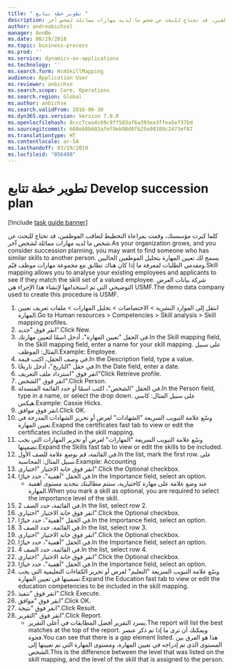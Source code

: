 ```yaml
---
title: " تطوير خطة تتابع "
description: كلما كبرت مؤسستك، وقمت بمراعاة التخطيط لتعاقب الموظفين، قد تحتاج للبحث عن شخص ما لديه مهارات مماثلة لشخص آخر.
author: andreabichsel
manager: AnnBe
ms.date: 08/29/2018
ms.topic: business-process
ms.prod: ''
ms.service: dynamics-ax-applications
ms.technology: ''
ms.search.form: HcmSkillMapping
audience: Application User
ms.reviewer: anbichse
ms.search.scope: Core, Operations
ms.search.region: Global
ms.author: anbichse
ms.search.validFrom: 2016-06-30
ms.dyn365.ops.version: Version 7.0.0
ms.openlocfilehash: 8ccc7cea4c69c9ff583af6a393ea3ffea5e737bd
ms.sourcegitcommit: 608e68b603afef9eb98d8fb25e90109c2473ef87
ms.translationtype: HT
ms.contentlocale: ar-SA
ms.lasthandoff: 03/19/2019
ms.locfileid: "856498"
---
```

# <a name="develop-succession-plan"></a><span data-ttu-id="4d5fc-103"> تطوير خطة تتابع </span><span class="sxs-lookup"><span data-stu-id="4d5fc-103">Develop succession plan</span></span>

[!include [task guide banner](../../includes/task-guide-banner.md)]

<span data-ttu-id="4d5fc-104">كلما كبرت مؤسستك، وقمت بمراعاة التخطيط لتعاقب الموظفين، قد تحتاج للبحث عن شخص ما لديه مهارات مماثلة لشخص آخر.</span><span class="sxs-lookup"><span data-stu-id="4d5fc-104">As your organization grows, and you consider succession planning, you may want to find someone who has similar skills to another person.</span></span>  <span data-ttu-id="4d5fc-105">يسمح لك تعيين المهارة بتحليل الموظفين الحاليين ومقدمي الطلبات لمعرفة ما إذا كان هناك تطابق مع مجموعة مهارات موظف قيّم.</span><span class="sxs-lookup"><span data-stu-id="4d5fc-105">Skill mapping allows you to analyse your existing employees and applicants to see if they match the skill set of a valued employee.</span></span> <span data-ttu-id="4d5fc-106">شركة بيانات العرض التوضيحي التي تم استخدامها لإنشاء هذا الإجراء هي USMF.</span><span class="sxs-lookup"><span data-stu-id="4d5fc-106">The demo data company used to create this procedure is USMF.</span></span>

1. <span data-ttu-id="4d5fc-107">انتقل إلى الموارد البشرية > الاختصاصات > تحليل المهارات > ملفات تعريف تعيين المهارة.</span><span class="sxs-lookup"><span data-stu-id="4d5fc-107">Go to Human resources > Competencies > Skill analysis > Skill mapping profiles.</span></span>
2. <span data-ttu-id="4d5fc-108">انقر فوق "جديد".</span><span class="sxs-lookup"><span data-stu-id="4d5fc-108">Click New.</span></span>
3. <span data-ttu-id="4d5fc-109">في الحقل "تعيين المهارة"، أدخل اسمًا لتعيين مهارتك.</span><span class="sxs-lookup"><span data-stu-id="4d5fc-109">In the Skill mapping field, In the Skill mapping field, enter a name for your skill mapping.</span></span>  <span data-ttu-id="4d5fc-110">على سبيل المثال: الموظف.</span><span class="sxs-lookup"><span data-stu-id="4d5fc-110">Example: Employee.</span></span>
4. <span data-ttu-id="4d5fc-111">في وصف الحقل، اكتب قيمة.</span><span class="sxs-lookup"><span data-stu-id="4d5fc-111">In the Description field, type a value.</span></span>
5. <span data-ttu-id="4d5fc-112">في حقل "التاريخ"، أدخل تاريخًا.</span><span class="sxs-lookup"><span data-stu-id="4d5fc-112">In the Date field, enter a date.</span></span>
6. <span data-ttu-id="4d5fc-113">انقر فوق "استرداد ملف التعريف"</span><span class="sxs-lookup"><span data-stu-id="4d5fc-113">Click Retrieve profile.</span></span>
7. <span data-ttu-id="4d5fc-114">انقر فوق "الشخص‬".</span><span class="sxs-lookup"><span data-stu-id="4d5fc-114">Click Person.</span></span>
8. <span data-ttu-id="4d5fc-115">في الحقل "الشخص"، اكتب اسمًا أو حدد القائمة المنسدلة.</span><span class="sxs-lookup"><span data-stu-id="4d5fc-115">In the Person field, type in a name, or select the drop down.</span></span>  <span data-ttu-id="4d5fc-116">على سبيل المثال: كاسي هيكس.</span><span class="sxs-lookup"><span data-stu-id="4d5fc-116">Example: Cassie Hicks.</span></span>
9. <span data-ttu-id="4d5fc-117">انقر فوق موافق.</span><span class="sxs-lookup"><span data-stu-id="4d5fc-117">Click OK.</span></span>
10. <span data-ttu-id="4d5fc-118">وسّع علامة التبويب السريعة "الشهادات" لعرض أو تحرير الشهادات المدرجة في تعيين المهارة.</span><span class="sxs-lookup"><span data-stu-id="4d5fc-118">Exapnd the certificates fast tab to view or edit the certificates included in the skill mapping.</span></span>
11. <span data-ttu-id="4d5fc-119">وسّع علامة التبويب السريعة "المهارات" لعرض أو تحرير المهارات التي يجب تضمينها.</span><span class="sxs-lookup"><span data-stu-id="4d5fc-119">Expand the Skills fast tab to view or edit the skills to be included.</span></span>
12. <span data-ttu-id="4d5fc-120">في القائمة، قم بوضع علامة للصف الأول.</span><span class="sxs-lookup"><span data-stu-id="4d5fc-120">In the list, mark the first row.</span></span>  <span data-ttu-id="4d5fc-121">على سبيل المثال: المحاسبة.</span><span class="sxs-lookup"><span data-stu-id="4d5fc-121">Example:  Accounting</span></span>
13. <span data-ttu-id="4d5fc-122">انقر فوق خانة الاختيار "اختياري".</span><span class="sxs-lookup"><span data-stu-id="4d5fc-122">Click the Optional checkbox.</span></span>
14. <span data-ttu-id="4d5fc-123">في الحقل "أهمية‬"، حدد خيارًا.</span><span class="sxs-lookup"><span data-stu-id="4d5fc-123">In the Importance field, select an option.</span></span>
    * <span data-ttu-id="4d5fc-124">عند وضع علامة على مهارة كاختيارية، ستتم مطالبتك بتحديد مستوى أهمية المهارة.</span><span class="sxs-lookup"><span data-stu-id="4d5fc-124">When you mark a skill as optional, you are required to select the importance level of the skill.</span></span>  
15. <span data-ttu-id="4d5fc-125">في القائمة، حدد الصف 2.</span><span class="sxs-lookup"><span data-stu-id="4d5fc-125">In the list, select row 2.</span></span>
16. <span data-ttu-id="4d5fc-126">انقر فوق خانة الاختيار "اختياري".</span><span class="sxs-lookup"><span data-stu-id="4d5fc-126">Click the Optional checkbox.</span></span>
17. <span data-ttu-id="4d5fc-127">في الحقل "أهمية‬"، حدد خيارًا.</span><span class="sxs-lookup"><span data-stu-id="4d5fc-127">In the Importance field, select an option.</span></span>
18. <span data-ttu-id="4d5fc-128">في القائمة، حدد الصف 3.</span><span class="sxs-lookup"><span data-stu-id="4d5fc-128">In the list, select row 3.</span></span>
19. <span data-ttu-id="4d5fc-129">انقر فوق خانة الاختيار "اختياري".</span><span class="sxs-lookup"><span data-stu-id="4d5fc-129">Click the Optional checkbox.</span></span>
20. <span data-ttu-id="4d5fc-130">في الحقل "أهمية‬"، حدد خيارًا.</span><span class="sxs-lookup"><span data-stu-id="4d5fc-130">In the Importance field, select an option.</span></span>
21. <span data-ttu-id="4d5fc-131">في القائمة، حدد الصف 4.</span><span class="sxs-lookup"><span data-stu-id="4d5fc-131">In the list, select row 4.</span></span>
22. <span data-ttu-id="4d5fc-132">انقر فوق خانة الاختيار "اختياري".</span><span class="sxs-lookup"><span data-stu-id="4d5fc-132">Click the Optional checkbox.</span></span>
23. <span data-ttu-id="4d5fc-133">في الحقل "أهمية‬"، حدد خيارًا.</span><span class="sxs-lookup"><span data-stu-id="4d5fc-133">In the Importance field, select an option.</span></span>
24. <span data-ttu-id="4d5fc-134">وسّع علامة التبويب السريعة "التعليم" لعرض أو تحرير الكفاءات التعليمية التي يجب تضمينها في تعيين المهارة.</span><span class="sxs-lookup"><span data-stu-id="4d5fc-134">Expand the Education fast tab to view or edit the education competencies to be included in the skill mapping.</span></span>
25. <span data-ttu-id="4d5fc-135">انقر فوق "تنفيذ".</span><span class="sxs-lookup"><span data-stu-id="4d5fc-135">Click Execute.</span></span>
26. <span data-ttu-id="4d5fc-136">انقر فوق "موافق".</span><span class="sxs-lookup"><span data-stu-id="4d5fc-136">Click OK.</span></span>
27. <span data-ttu-id="4d5fc-137">انقر فوق "نتيجة".</span><span class="sxs-lookup"><span data-stu-id="4d5fc-137">Click Result.</span></span>
28. <span data-ttu-id="4d5fc-138">انقر فوق "التقرير".</span><span class="sxs-lookup"><span data-stu-id="4d5fc-138">Click Report.</span></span>
    * <span data-ttu-id="4d5fc-139">يسرد التقرير أفضل المطابقات في أعلى التقرير.</span><span class="sxs-lookup"><span data-stu-id="4d5fc-139">The report will list the best matches at the top of the report.</span></span>  <span data-ttu-id="4d5fc-140">ويمكنك أن ترى ما إذا تم ذكر عنصر فجوة.</span><span class="sxs-lookup"><span data-stu-id="4d5fc-140">You can see that there is a gap element listed.</span></span>  <span data-ttu-id="4d5fc-141">هذا هو الفرق بين المستوى الذي تم إدراجه في تعيين المهارة، ومستوى المهارة التي تم تعيينها إلى الشخص.</span><span class="sxs-lookup"><span data-stu-id="4d5fc-141">This is the difference between the level that was listed on the skill mapping, and the level of the skill that is assigned to the person.</span></span>  

